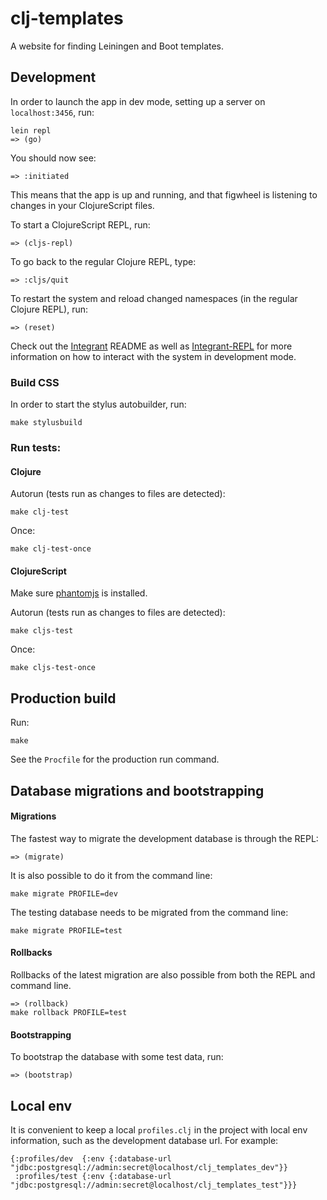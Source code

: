 # clj-templates

A website for finding Leiningen and Boot templates.

## Development

In order to launch the app in dev mode, setting up a server on `localhost:3456`, run:

```
lein repl
=> (go)
```

You should now see:

```
=> :initiated
```

This means that the app is up and running, and that figwheel is listening to changes in your ClojureScript files.

To start a ClojureScript REPL, run:
```
=> (cljs-repl)
```
To go back to the regular Clojure REPL, type:
```
=> :cljs/quit
```

To restart the system and reload changed namespaces (in the regular Clojure REPL), run:
```
=> (reset)
```

Check out the [Integrant](https://github.com/weavejester/integrant) README as well as
[Integrant-REPL](https://github.com/weavejester/integrant-repl) for more information on how to
interact with the system in development mode.

### Build CSS

In order to start the stylus autobuilder, run:
```
make stylusbuild
```


### Run tests:

#### Clojure

Autorun (tests run as changes to files are detected):
```
make clj-test
```

Once:
```
make clj-test-once
```

#### ClojureScript
Make sure [phantomjs](http://phantomjs.org/) is installed.

Autorun (tests run as changes to files are detected):
```
make cljs-test
```
Once: 
```
make cljs-test-once
```

## Production build

Run:
```
make
```

See the `Procfile` for the production run command.

## Database migrations and bootstrapping

#### Migrations
The fastest way to migrate the development database is through the REPL:
```
=> (migrate)
```

It is also possible to do it from the command line:
```
make migrate PROFILE=dev
```

The testing database needs to be migrated from the command line:
```
make migrate PROFILE=test
```

#### Rollbacks
Rollbacks of the latest migration are also possible from both the REPL and command line.
```
=> (rollback)
make rollback PROFILE=test
```

#### Bootstrapping
To bootstrap the database with some test data, run:
```
=> (bootstrap)
```

## Local env
It is convenient to keep a local `profiles.clj` in the project with local env information,
such as the development database url. For example:
```
{:profiles/dev  {:env {:database-url "jdbc:postgresql://admin:secret@localhost/clj_templates_dev"}}
 :profiles/test {:env {:database-url "jdbc:postgresql://admin:secret@localhost/clj_templates_test"}}}
```
